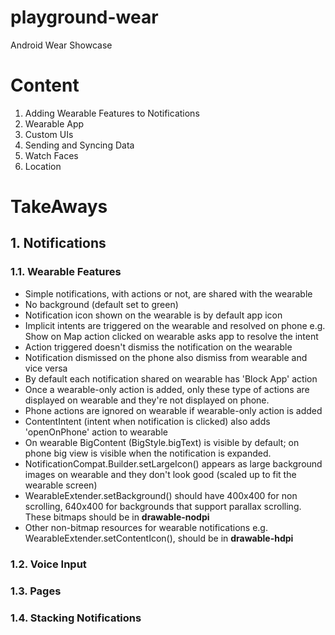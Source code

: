 # playground-wear
Android Wear Showcase

# Content

1. Adding Wearable Features to Notifications
2. Wearable App
3. Custom UIs
4. Sending and Syncing Data
5. Watch Faces
6. Location


# TakeAways

## 1. Notifications
### 1.1. Wearable Features
* Simple notifications, with actions or not, are shared with the wearable
* No background (default set to green)
* Notification icon shown on the wearable is by default app icon
* Implicit intents are triggered on the wearable and resolved on phone e.g. Show on Map action clicked on wearable asks app to resolve the intent
* Action triggered doesn't dismiss the notification on the wearable
* Notification dismissed on the phone also dismiss from wearable and vice versa
* By default each notification shared on wearable has 'Block App' action
* Once a wearable-only action is added, only these type of actions are displayed on wearable and they're not displayed on phone. 
* Phone actions are ignored on wearable if wearable-only action is added
* ContentIntent (intent when notification is clicked) also adds  'openOnPhone' action to wearable
* On wearable BigContent (BigStyle.bigText) is visible by default; on phone big view is visible when the notification is expanded.
* NotificationCompat.Builder.setLargeIcon() appears as large background images on wearable and they don't look good (scaled up to fit the wearable screen)
* WearableExtender.setBackground() should have 400x400 for non scrolling, 640x400 for backgrounds that support parallax scrolling. These bitmaps should be in **drawable-nodpi**
* Other non-bitmap resources for wearable notifications e.g. WearableExtender.setContentIcon(), should be in **drawable-hdpi**

### 1.2. Voice Input

### 1.3. Pages

### 1.4. Stacking Notifications

